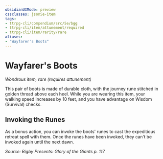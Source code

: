 ```yaml
---
obsidianUIMode: preview
cssclasses: json5e-item
tags:
- ttrpg-cli/compendium/src/5e/bgg
- ttrpg-cli/item/attunement/required
- ttrpg-cli/item/rarity/rare
aliases: 
- "Wayfarer's Boots"
---
```

# Wayfarer's Boots
*Wondrous item, rare (requires attunement)*  


This pair of boots is made of durable cloth, with the journey rune stitched in golden thread above each heel. While you are wearing this item, your walking speed increases by 10 feet, and you have advantage on Wisdom (Survival) checks.

## Invoking the Runes

As a bonus action, you can invoke the boots' runes to cast the expeditious retreat spell with them. Once the runes have been invoked, they can't be invoked again until the next dawn.

*Source: Bigby Presents: Glory of the Giants p. 117*